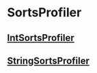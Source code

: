 # SortsProfiler

## [IntSortsProfiler](https://github.com/AlexeyShalaev/SortsProfiler/blob/master/IntSorts)
## [StringSortsProfiler](https://github.com/AlexeyShalaev/SortsProfiler/blob/master/StringSorts)


